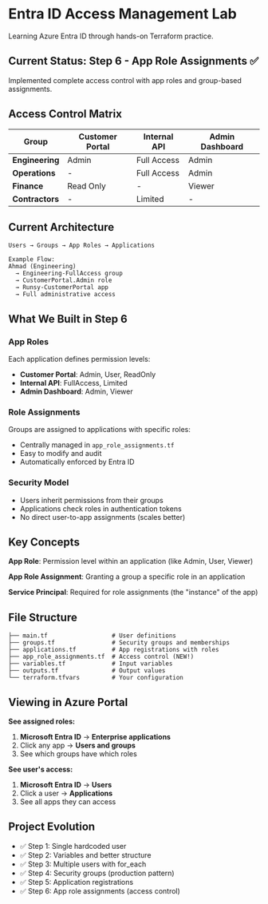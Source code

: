# Entra ID Access Management Lab

Learning Azure Entra ID through hands-on Terraform practice.

## Current Status: Step 6 - App Role Assignments ✅

Implemented complete access control with app roles and group-based assignments.

## Access Control Matrix

| Group | Customer Portal | Internal API | Admin Dashboard |
|-------|----------------|--------------|-----------------|
| **Engineering** | Admin | Full Access | Admin |
| **Operations** | - | Full Access | Admin |
| **Finance** | Read Only | - | Viewer |
| **Contractors** | - | Limited | - |

## Current Architecture
```
Users → Groups → App Roles → Applications

Example Flow:
Ahmad (Engineering) 
  → Engineering-FullAccess group 
  → CustomerPortal.Admin role 
  → Runsy-CustomerPortal app
  → Full administrative access
```

## What We Built in Step 6

### App Roles
Each application defines permission levels:
- **Customer Portal**: Admin, User, ReadOnly
- **Internal API**: FullAccess, Limited
- **Admin Dashboard**: Admin, Viewer

### Role Assignments
Groups are assigned to applications with specific roles:
- Centrally managed in `app_role_assignments.tf`
- Easy to modify and audit
- Automatically enforced by Entra ID

### Security Model
- Users inherit permissions from their groups
- Applications check roles in authentication tokens
- No direct user-to-app assignments (scales better)

## Key Concepts

**App Role**: Permission level within an application (like Admin, User, Viewer)

**App Role Assignment**: Granting a group a specific role in an application

**Service Principal**: Required for role assignments (the "instance" of the app)

## File Structure
```
├── main.tf                  # User definitions
├── groups.tf                # Security groups and memberships
├── applications.tf          # App registrations with roles
├── app_role_assignments.tf  # Access control (NEW!)
├── variables.tf             # Input variables
├── outputs.tf               # Output values
└── terraform.tfvars         # Your configuration
```

## Viewing in Azure Portal

**See assigned roles:**
1. **Microsoft Entra ID** → **Enterprise applications**
2. Click any app → **Users and groups**
3. See which groups have which roles

**See user's access:**
1. **Microsoft Entra ID** → **Users**
2. Click a user → **Applications**
3. See all apps they can access

## Project Evolution
- ✅ Step 1: Single hardcoded user
- ✅ Step 2: Variables and better structure
- ✅ Step 3: Multiple users with for_each
- ✅ Step 4: Security groups (production pattern)
- ✅ Step 5: Application registrations
- ✅ Step 6: App role assignments (access control)